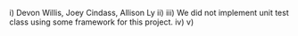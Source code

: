 i) Devon Willis, Joey Cindass, Allison Ly
ii)
iii) We did not implement unit test class using some framework for this project.
iv)
v)
